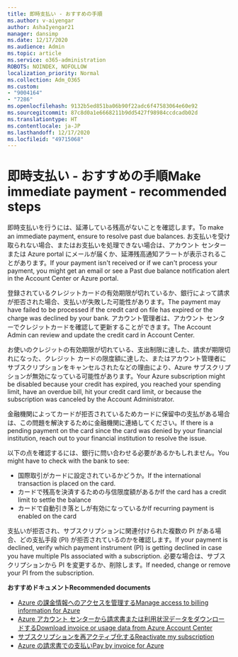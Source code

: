 ```yaml
---
title: 即時支払い - おすすめの手順
ms.author: v-aiyengar
author: AshaIyengar21
manager: dansimp
ms.date: 12/17/2020
ms.audience: Admin
ms.topic: article
ms.service: o365-administration
ROBOTS: NOINDEX, NOFOLLOW
localization_priority: Normal
ms.collection: Adm_O365
ms.custom:
- "9004164"
- "7286"
ms.openlocfilehash: 9132b5ed851ba06b90f22adc6f47583064e60e92
ms.sourcegitcommit: 87c8d0a1e6668211b9dd5427f98984ccdcadb02d
ms.translationtype: HT
ms.contentlocale: ja-JP
ms.lasthandoff: 12/17/2020
ms.locfileid: "49715068"
---
```

# <a name="make-immediate-payment---recommended-steps"></a><span data-ttu-id="10e8e-102">即時支払い - おすすめの手順</span><span class="sxs-lookup"><span data-stu-id="10e8e-102">Make immediate payment - recommended steps</span></span>

<span data-ttu-id="10e8e-103">即時支払いを行うには、延滞している残高がないことを確認します。</span><span class="sxs-lookup"><span data-stu-id="10e8e-103">To make an immediate payment, ensure to resolve past due balances.</span></span> <span data-ttu-id="10e8e-104">お支払いを受け取られない場合、またはお支払いを処理できない場合は、アカウント センターまたは Azure portal にメールが届くか、延滞残高通知アラートが表示されることがあります。</span><span class="sxs-lookup"><span data-stu-id="10e8e-104">If your payment isn't received or if we can't process your payment, you might get an email or see a Past due balance notification alert in the Account Center or Azure portal.</span></span> 

<span data-ttu-id="10e8e-105">登録されているクレジットカードの有効期限が切れているか、銀行によって請求が拒否された場合、支払いが失敗した可能性があります。</span><span class="sxs-lookup"><span data-stu-id="10e8e-105">The payment may have failed to be processed if the credit card on file has expired or the charge was declined by your bank.</span></span> <span data-ttu-id="10e8e-106">アカウント管理者は、アカウント センターでクレジットカードを確認して更新することができます。</span><span class="sxs-lookup"><span data-stu-id="10e8e-106">The Account Admin can review and update the credit card in Account Center.</span></span> 

<span data-ttu-id="10e8e-107">お使いのクレジットの有効期限が切れている、支出制限に達した、請求が期限切れになった、クレジット カードの限度額に達した、またはアカウント管理者にサブスクリプションをキャンセルされたなどの理由により、Azure サブスクリプションが無効になっている可能性があります。</span><span class="sxs-lookup"><span data-stu-id="10e8e-107">Your Azure subscription might be disabled because your credit has expired, you reached your spending limit, have an overdue bill, hit your credit card limit, or because the subscription was canceled by the Account Administrator.</span></span>  

<span data-ttu-id="10e8e-108">金融機関によってカードが拒否されているためカードに保留中の支払がある場合は、この問題を解決するために金融機関に連絡してください。</span><span class="sxs-lookup"><span data-stu-id="10e8e-108">If there is a pending payment on the card since the card was denied by your financial institution, reach out to your financial institution to resolve the issue.</span></span>  

<span data-ttu-id="10e8e-109">以下の点を確認するには、銀行に問い合わせる必要があるかもしれません。</span><span class="sxs-lookup"><span data-stu-id="10e8e-109">You might have to check with the bank to see:</span></span>

- <span data-ttu-id="10e8e-110">国際取引がカードに設定されているかどうか。</span><span class="sxs-lookup"><span data-stu-id="10e8e-110">If the international transaction is placed on the card.</span></span> 
- <span data-ttu-id="10e8e-111">カードで残高を決済するための与信限度額があるか</span><span class="sxs-lookup"><span data-stu-id="10e8e-111">If the card has a credit limit to settle the balance</span></span> 
- <span data-ttu-id="10e8e-112">カードで自動引き落としが有効になっているか</span><span class="sxs-lookup"><span data-stu-id="10e8e-112">If recurring payment is enabled on the card</span></span> 

<span data-ttu-id="10e8e-113">支払いが拒否され、サブスクリプションに関連付けられた複数の PI がある場合、どの支払手段 (PI) が拒否されているのかを確認します。</span><span class="sxs-lookup"><span data-stu-id="10e8e-113">If your payment is declined, verify which payment instrument (PI) is getting declined in case you have multiple PIs associated with a subscription.</span></span> <span data-ttu-id="10e8e-114">必要な場合は、サブスクリプションから PI を変更するか、削除します。</span><span class="sxs-lookup"><span data-stu-id="10e8e-114">If needed, change or remove your PI from the subscription.</span></span> 

<span data-ttu-id="10e8e-115">**おすすめドキュメント**</span><span class="sxs-lookup"><span data-stu-id="10e8e-115">**Recommended documents**</span></span> 

- [<span data-ttu-id="10e8e-116">Azure の課金情報へのアクセスを管理する</span><span class="sxs-lookup"><span data-stu-id="10e8e-116">Manage access to billing information for Azure</span></span>](https://docs.microsoft.com/azure/billing/billing-manage-access?WT.mc_id=Portal-Microsoft_Azure_Support)
- [<span data-ttu-id="10e8e-117">Azure アカウント センターから請求書または利用状況データをダウンロードする</span><span class="sxs-lookup"><span data-stu-id="10e8e-117">Download invoice or usage data from Azure Account Center</span></span>](https://docs.microsoft.com/azure/billing/billing-download-azure-invoice-daily-usage-date?WT.mc_id=Portal-Microsoft_Azure_Support)
- [<span data-ttu-id="10e8e-118">サブスクリプションを再アクティブ化する</span><span class="sxs-lookup"><span data-stu-id="10e8e-118">Reactivate my subscription</span></span>](https://docs.microsoft.com/azure/billing/billing-subscription-become-disable?WT.mc_id=Portal-Microsoft_Azure_Support)
- [<span data-ttu-id="10e8e-119">Azure の請求書での支払い</span><span class="sxs-lookup"><span data-stu-id="10e8e-119">Pay by invoice for Azure</span></span>](https://docs.microsoft.com/azure/cost-management-billing/manage/pay-by-invoice) 
